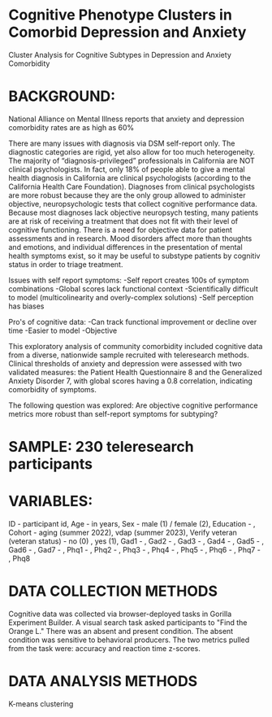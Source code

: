 # Cognitive Phenotype Clusters in Comorbid Depression and Anxiety 
Cluster Analysis for Cognitive Subtypes in Depression and Anxiety Comorbidity 

# BACKGROUND:
National Alliance on Mental Illness reports that anxiety and depression comorbidity rates are as high as 60%

There are many issues with diagnosis via DSM self-report only. The diagnostic categories are rigid, yet also allow for too much heterogeneity. 
The majority of “diagnosis-privileged” professionals in California are NOT clinical psychologists. In fact, only 18% of people able to give a mental 
health diagnosis in California are clinical psychologists (according to the California Health Care Foundation). Diagnoses from clinical psychologists 
are more robust because they are the only group allowed to administer objective, neuropsychologic tests that collect cognitive performance data. Because most 
diagnoses lack objective neuropsych testing, many patients are at risk of receiving a treatment that does not fit with their level of cognitive
functioning. There is a need for objective data for patient assessments and in research. Mood disorders affect more than thoughts and emotions, and 
individual differences in the presentation of mental health symptoms exist, so it may be useful to substype patients by cognitiv status in order to triage 
treatment.

Issues with self report symptoms: 
-Self report creates 100s of symptom combinations
-Global scores lack functional context
-Scientifically difficult to model (multicolinearity and overly-complex solutions)
-Self perception has biases

Pro's of cognitive data:
-Can track functional improvement or decline over time
-Easier to model
-Objective

This exploratory analysis of community comorbidity included cognitive data from a diverse, nationwide sample recruited with teleresearch methods.
Clinical thresholds of anxiety and depression were assessed with two validated measures: the Patient Health Questionnaire 8 and the Generalized
Anxiety Disorder 7, with global scores having a 0.8 correlation, indicating comorbidity of symptoms.

The following question was explored: Are objective cognitive performance metrics more robust than self-report symptoms for subtyping? 

# SAMPLE: 230 teleresearch participants

# VARIABLES: 
ID - participant id, Age - in years, Sex - male (1) / female (2), Education - , Cohort - aging (summer 2022), vdap (summer 2023), Verify veteran (veteran status) - no (0) , yes (1), Gad1 - , Gad2 - , Gad3 - , Gad4 - , Gad5 - , Gad6 - , Gad7 - , Phq1 - , Phq2 - , Phq3 - , Phq4 - , Phq5 - , Phq6 - , Phq7 - , Phq8

# DATA COLLECTION METHODS
Cognitive data was collected via browser-deployed tasks in Gorilla Experiment Builder.
A visual search task asked participants to "Find the Orange L."
There was an absent and present condition. The absent condition was sensitive to behavioral producers. 
The two metrics pulled from the task were: accuracy and reaction time z-scores.


# DATA ANALYSIS METHODS
K-means clustering


